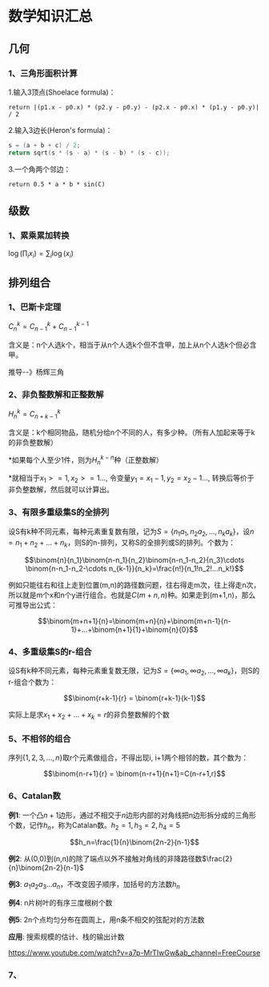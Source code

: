 # 数学知识汇总

## 几何

### 1、三角形面积计算

1.输入3顶点(Shoelace formula)：

`return |(p1.x - p0.x) * (p2.y - p0.y) - (p2.x - p0.x) * (p1.y - p0.y)| / 2`

2.输入3边长(Heron's formula)：

``` c
s = (a + b + c) / 2;
return sqrt(s * (s - a) * (s - b) * (s - c));
```

3.一个角两个邻边：

`return 0.5 * a * b * sin(C)`

## 级数

### 1、累乘累加转换

$\log(\prod_i x_i)=\sum_i \log(x_i)$

## 排列组合

### 1、巴斯卡定理

$C_{n}^{k}=C_{n-1}^{k}+C_{n-1}^{k-1}$

含义是：n个人选k个，相当于从n个人选k个但不含甲，加上从n个人选k个但必含甲。

推导--》杨辉三角

### 2、非负整数解和正整数解

$H_{n}^{k}=C_{n+k-1}^{k}$

含义是：k个相同物品，随机分给n个不同的人，有多少种。（所有人加起来等于k的非负整数解）

*如果每个人至少1件，则为$H_{n}^{k-n}$种（正整数解）

*就相当于$x_1>=1, x_2>=1 ...$, 令变量$y_1=x_1-1, y_2=x_2-1 ...$, 转换后等价于非负整数解，然后就可以计算出。

### 3、有限多重级集S的全排列

设S有k种不同元素，每种元素重复数有限，记为$S=\left \{  n_1a_1,n_2a_2,...,n_ka_k \right \}$，设$n=n_1+n_2+...+n_k$，则S的n-排列，又称S的全排列或S的排列。个数为：

$$\binom{n}{n_1}\binom{n-n_1}{n_2}\binom{n-n_1-n_2}{n_3}\cdots \binom{n-n_1-n_2-\cdots n_{k-1}}{n_k}=\frac{n!}{n_1!n_2!...n_k!}$$

例如只能往右和往上走到位置(m,n)的路径数问题，往右得走m次，往上得走n次，所以就是m个x和n个y进行组合。也就是$C(m+n,n)$种。如果走到(m+1,n)，那么可推导出公式：

$$\binom{m+n+1}{n}=\binom{m+n}{n}+\binom{m+n-1}{n-1}+...+\binom{n+1}{1}+\binom{n}{0}$$

### 4、多重级集S的r-组合

设S有k种不同元素，每种元素重复数无限，记为$S=\left \{  \infty a_1,\infty a_2,...,\infty a_k \right \}$，则S的r-组合个数为：

$$\binom{r+k-1}{r} = \binom{r+k-1}{k-1}$$

实际上是求$x_1+x_2+...+x_k=r$的非负整数解的个数

### 5、不相邻的组合

序列$\left \{ 1,2,3,...,n \right \}$取r个元素做组合，不得出现i, i+1两个相邻的数，其个数为：

$$\binom{n-r+1}{r} = \binom{n-r+1}{n+1}=C(n-r+1,r)$$

### 6、Catalan数

**例1**: 一个凸$n+1$边形，通过不相交于$n$边形内部的对角线把n边形拆分成的三角形个数，记作$h_n$，称为Catalan数。$h_2=1, h_3=2, h_4=5$

$$h_n=\frac{1}{n}\binom{2n-2}{n-1}$$

**例2**: 从(0,0)到(n,n)的除了端点以外不接触对角线的非降路径数$\frac{2}{n}\binom{2n-2}{n-1}$

**例3**: $a_1a_2a_3...a_n$，不改变因子顺序，加括号的方法数$h_n$

**例4**: n片树叶的有序三度根树个数

**例5**: 2n个点均匀分布在圆周上，用n条不相交的弦配对的方法数

**应用**: 搜索规模的估计、栈的输出计数

https://www.youtube.com/watch?v=a7p-MrTIwGw&ab_channel=FreeCourse

### 7、
